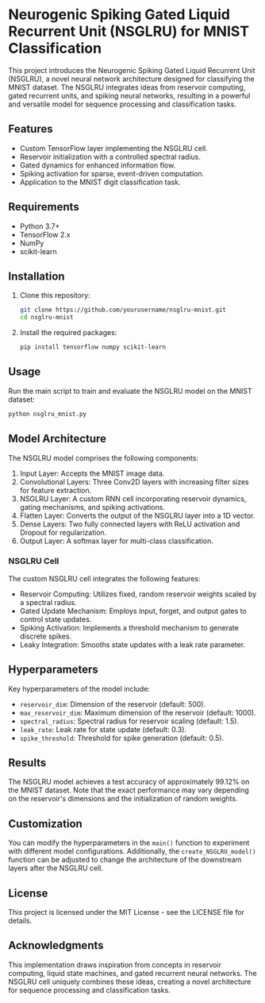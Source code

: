 # **Neurogenic Spiking Gated Liquid Recurrent Unit (NSGLRU) for MNIST Classification**

This project introduces the Neurogenic Spiking Gated Liquid Recurrent Unit (NSGLRU), a novel neural network architecture designed for classifying the MNIST dataset. The NSGLRU integrates ideas from reservoir computing, gated recurrent units, and spiking neural networks, resulting in a powerful and versatile model for sequence processing and classification tasks.

## Features

- Custom TensorFlow layer implementing the NSGLRU cell.
- Reservoir initialization with a controlled spectral radius.
- Gated dynamics for enhanced information flow.
- Spiking activation for sparse, event-driven computation.
- Application to the MNIST digit classification task.

## Requirements

- Python 3.7+
- TensorFlow 2.x
- NumPy
- scikit-learn

## Installation

1. Clone this repository:

   ```bash
   git clone https://github.com/yourusername/nsglru-mnist.git
   cd nsglru-mnist
   ```

2. Install the required packages:

   ```bash
   pip install tensorflow numpy scikit-learn
   ```

## Usage

Run the main script to train and evaluate the NSGLRU model on the MNIST dataset:

```bash
python nsglru_mnist.py
```

## Model Architecture

The NSGLRU model comprises the following components:

1. Input Layer: Accepts the MNIST image data.
2. Convolutional Layers: Three Conv2D layers with increasing filter sizes for feature extraction.
3. NSGLRU Layer: A custom RNN cell incorporating reservoir dynamics, gating mechanisms, and spiking activations.
4. Flatten Layer: Converts the output of the NSGLRU layer into a 1D vector.
5. Dense Layers: Two fully connected layers with ReLU activation and Dropout for regularization.
6. Output Layer: A softmax layer for multi-class classification.

### NSGLRU Cell

The custom NSGLRU cell integrates the following features:

- Reservoir Computing: Utilizes fixed, random reservoir weights scaled by a spectral radius.
- Gated Update Mechanism: Employs input, forget, and output gates to control state updates.
- Spiking Activation: Implements a threshold mechanism to generate discrete spikes.
- Leaky Integration: Smooths state updates with a leak rate parameter.

## Hyperparameters

Key hyperparameters of the model include:

- `reservoir_dim`: Dimension of the reservoir (default: 500).
- `max_reservoir_dim`: Maximum dimension of the reservoir (default: 1000).
- `spectral_radius`: Spectral radius for reservoir scaling (default: 1.5).
- `leak_rate`: Leak rate for state update (default: 0.3).
- `spike_threshold`: Threshold for spike generation (default: 0.5).

## Results

The NSGLRU model achieves a test accuracy of approximately 99.12% on the MNIST dataset. Note that the exact performance may vary depending on the reservoir's dimensions and the initialization of random weights.

## Customization

You can modify the hyperparameters in the `main()` function to experiment with different model configurations. Additionally, the `create_NSGLRU_model()` function can be adjusted to change the architecture of the downstream layers after the NSGLRU cell.

## License

This project is licensed under the MIT License - see the LICENSE file for details.

## Acknowledgments

This implementation draws inspiration from concepts in reservoir computing, liquid state machines, and gated recurrent neural networks. The NSGLRU cell uniquely combines these ideas, creating a novel architecture for sequence processing and classification tasks.